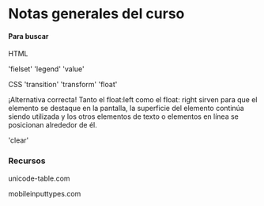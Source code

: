 
# Notas generales del curso

#### Para buscar
HTML

'fielset' 'legend' 'value' 

CSS
'transition'
'transform'
'float'

¡Alternativa correcta! Tanto el float:left como el float: right sirven para que el elemento se destaque en la pantalla, la superficie del elemento continúa siendo utilizada y los otros elementos de texto o elementos en línea se posicionan alrededor de él.


'clear'
### Recursos

unicode-table.com 

mobileinputtypes.com 